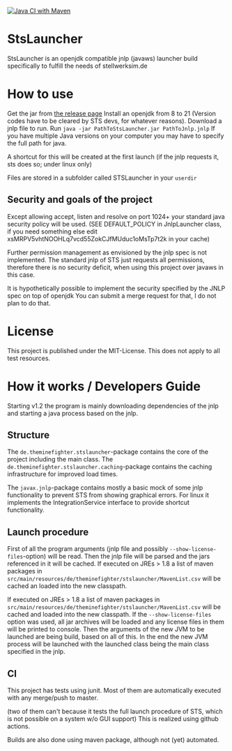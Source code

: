 [![Java CI with Maven](https://github.com/TheMinefighter/StsLauncher/actions/workflows/maven.yml/badge.svg)](https://github.com/TheMinefighter/StsLauncher/actions/workflows/maven.yml)
# StsLauncher
StsLauncher is an openjdk compatible jnlp (javaws) launcher build specifically to fulfill the needs of stellwerksim.de
# How to use
Get the jar from [the release page](https://github.com/TheMinefighter/StsLauncher/releases/)
Install an openjdk from 8 to 21 (Version codes have to be cleared by STS devs, for whatever reasons).
Download a jnlp file to run.
Run `java -jar PathToStsLauncher.jar PathToJnlp.jnlp`
If you have multiple Java versions on your computer you may have to specify the full path for java.

A shortcut for this will be created at the first launch
(if the jnlp requests it, sts does so; under linux only)

Files are stored in a subfolder called STSLauncher in your `userdir`
## Security and goals of the project
Except allowing accept, listen and resolve on port 1024+ your standard java security policy will be used. 
(SEE DEFAULT_POLICY in JnlpLauncher class, if you need something else edit xsMRPV5vhtNOOHLq7vcd55ZokCJfMUduc1oMsTp7t2k in your cache)

Further permission management as envisioned by the jnlp spec is not implemented.
The standard jnlp of STS just requests all permissions, therefore there is no security deficit, when using this project over javaws in this case.

It is hypothetically possible to implement the security specified by the JNLP spec on top of openjdk
You can submit a merge request for that, I do not plan to do that.
# License
This project is published under the MIT-License.
This does not apply to all test resources.
# How it works / Developers Guide
Starting v1.2 the program is mainly downloading dependencies of the jnlp and starting a java process based on the jnlp.
## Structure
The `de.theminefighter.stslauncher`-package contains the core of the project including the main class.
The `de.theminefighter.stslauncher.caching`-package contains the caching infrastructure for improved load times.

The `javax.jnlp`-package contains mostly a basic mock of some jnlp functionality to prevent STS from showing graphical errors.
For linux it implements the IntegrationService interface to provide shortcut functionality.
## Launch procedure
First of all the program arguments (jnlp file and possibly `--show-license-files`-option) will be read.
Then the jnlp file will be parsed and the jars referenced in it will be cached.
If executed on JREs > 1.8 a list of maven packages in `src/main/resources/de/theminefighter/stslauncher/MavenList.csv` will be cached an loaded into the new classpath.

If executed on JREs > 1.8 a list of maven packages in 
`src/main/resources/de/theminefighter/stslauncher/MavenList.csv` will be cached and loaded into the new classpath.
If the `--show-license-files` option was used,
all jar archives will be loaded and any license files in them will be printed to console.
Then the arguments of the new JVM to be launched are being build, based on all of this.
In the end the new JVM process will be launched with the launched class being the main class specified in the jnlp.
## CI 
This project has tests using junit.
Most of them are automatically executed with any merge/push to master. 

(two of them can't because it tests the full launch procedure of STS, which is not possible on a system w/o GUI support)
This is realized using github actions.

Builds are also done using maven package, although not (yet) automated.
